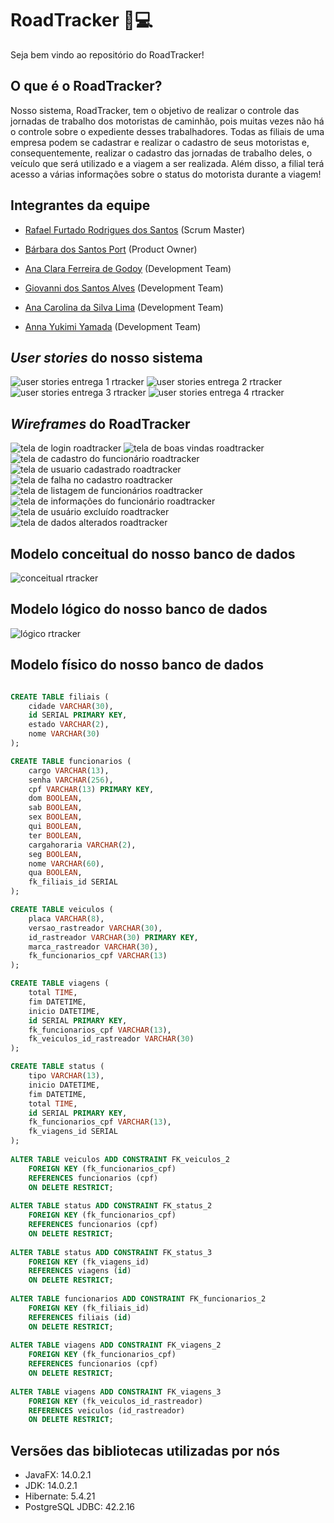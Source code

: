 # RoadTracker :truck::computer:
Seja bem vindo ao repositório do RoadTracker!

## O que é o RoadTracker?
Nosso sistema, RoadTracker, tem o objetivo de realizar o controle das jornadas de trabalho dos motoristas de caminhão, pois muitas vezes não há o controle sobre o expediente desses trabalhadores. Todas as filiais de uma empresa podem se cadastrar e realizar o cadastro de seus motoristas e, consequentemente, realizar o cadastro das jornadas de trabalho deles, o veículo que será utilizado e a viagem a ser realizada. Além disso, a filial terá acesso a várias informações sobre o status do motorista durante a viagem!

## Integrantes da equipe
- [Rafael Furtado Rodrigues dos Santos](https://www.linkedin.com/in/rafael-furtado-613a9712a/ "Rafael's LinkedIn") (Scrum Master)

- [Bárbara dos Santos Port](https://www.linkedin.com/in/b%C3%A1rbara-port-402158198/ "Bárbara's LinkedIn") (Product Owner)

- [Ana Clara Ferreira de Godoy](https://www.linkedin.com/in/ana-clara-godoy-2973381b2/ "Ana Clara's LinkedIn") (Development Team)

- [Giovanni dos Santos Alves](https://www.linkedin.com/in/giovanni-santos-546412154/ "Giovanni's LinkedIn") (Development Team)

- [Ana Carolina da Silva Lima](https://www.linkedin.com/in/ana-carolina-lima-099955136/ "Ana Carolina's LinkedIn") (Development Team)

- [Anna Yukimi Yamada](https://www.linkedin.com/in/anna-yukimi-yamada-6ba23b149/ "Anna's LinkedIn") (Development Team)

## *User stories* do nosso sistema
![user stories entrega 1 rtracker](https://github.com/Syank/PI-JornadaDeMotoristas/blob/master/doc/user_stories/1.png?raw=true)
![user stories entrega 2 rtracker](https://github.com/Syank/PI-JornadaDeMotoristas/blob/master/doc/user_stories/2.png?raw=true)
![user stories entrega 3 rtracker](https://github.com/Syank/PI-JornadaDeMotoristas/blob/master/doc/user_stories/3.png?raw=true)
![user stories entrega 4 rtracker](https://github.com/Syank/PI-JornadaDeMotoristas/blob/master/doc/user_stories/4.png?raw=true)

## *Wireframes* do RoadTracker
![tela de login roadtracker](https://github.com/Syank/PI-JornadaDeMotoristas/blob/master/doc/wireframes/login.jpeg?raw=true)
![tela de boas vindas roadtracker](https://github.com/Syank/PI-JornadaDeMotoristas/blob/master/doc/wireframes/boas_vindas.jpeg?raw=true)
![tela de cadastro do funcionário roadtracker](https://github.com/Syank/PI-JornadaDeMotoristas/blob/master/doc/wireframes/cadastro_funcionario.jpeg?raw=true)
![tela de usuario cadastrado roadtracker](https://github.com/Syank/PI-JornadaDeMotoristas/blob/master/doc/wireframes/aviso_funcionario_cadastrdo.jpeg?raw=true)
![tela de falha no cadastro roadtracker](https://github.com/Syank/PI-JornadaDeMotoristas/blob/master/doc/wireframes/aviso_falha_cadastro.jpeg?raw=true)
![tela de listagem de funcionários roadtracker](https://github.com/Syank/PI-JornadaDeMotoristas/blob/master/doc/wireframes/listagem_funcionarios.jpeg?raw=true)
![tela de informações do funcionário roadtracker](https://github.com/Syank/PI-JornadaDeMotoristas/blob/master/doc/wireframes/informações_funcionario.jpeg?raw=true)
![tela de usuário excluído roadtracker](https://github.com/Syank/PI-JornadaDeMotoristas/blob/master/doc/wireframes/aviso_usuario_excluido.jpeg?raw=true)
![tela de dados alterados roadtracker](https://github.com/Syank/PI-JornadaDeMotoristas/blob/master/doc/wireframes/aviso_dados_alterados.jpeg?raw=true)

## Modelo conceitual do nosso banco de dados
![conceitual rtracker](https://github.com/Syank/PI-JornadaDeMotoristas/blob/master/doc/banco_de_dados/RTdb-conceitual.png?raw=true)

## Modelo lógico do nosso banco de dados
![lógico rtracker](https://github.com/Syank/PI-JornadaDeMotoristas/blob/master/doc/banco_de_dados/RTdb-logico.png?raw=true)

## Modelo físico do nosso banco de dados
~~~SQL

CREATE TABLE filiais (
    cidade VARCHAR(30),
    id SERIAL PRIMARY KEY,
    estado VARCHAR(2),
    nome VARCHAR(30)
);

CREATE TABLE funcionarios (
    cargo VARCHAR(13),
    senha VARCHAR(256),
    cpf VARCHAR(13) PRIMARY KEY,
    dom BOOLEAN,
    sab BOOLEAN,
    sex BOOLEAN,
    qui BOOLEAN,
    ter BOOLEAN,
    cargahoraria VARCHAR(2),
    seg BOOLEAN,
    nome VARCHAR(60),
    qua BOOLEAN,
    fk_filiais_id SERIAL
);

CREATE TABLE veiculos (
    placa VARCHAR(8),
    versao_rastreador VARCHAR(30),
    id_rastreador VARCHAR(30) PRIMARY KEY,
    marca_rastreador VARCHAR(30),
    fk_funcionarios_cpf VARCHAR(13)
);

CREATE TABLE viagens (
    total TIME,
    fim DATETIME,
    inicio DATETIME,
    id SERIAL PRIMARY KEY,
    fk_funcionarios_cpf VARCHAR(13),
    fk_veiculos_id_rastreador VARCHAR(30)
);

CREATE TABLE status (
    tipo VARCHAR(13),
    inicio DATETIME,
    fim DATETIME,
    total TIME,
    id SERIAL PRIMARY KEY,
    fk_funcionarios_cpf VARCHAR(13),
    fk_viagens_id SERIAL
);
 
ALTER TABLE veiculos ADD CONSTRAINT FK_veiculos_2
    FOREIGN KEY (fk_funcionarios_cpf)
    REFERENCES funcionarios (cpf)
    ON DELETE RESTRICT;
 
ALTER TABLE status ADD CONSTRAINT FK_status_2
    FOREIGN KEY (fk_funcionarios_cpf)
    REFERENCES funcionarios (cpf)
    ON DELETE RESTRICT;
 
ALTER TABLE status ADD CONSTRAINT FK_status_3
    FOREIGN KEY (fk_viagens_id)
    REFERENCES viagens (id)
    ON DELETE RESTRICT;
 
ALTER TABLE funcionarios ADD CONSTRAINT FK_funcionarios_2
    FOREIGN KEY (fk_filiais_id)
    REFERENCES filiais (id)
    ON DELETE RESTRICT;
 
ALTER TABLE viagens ADD CONSTRAINT FK_viagens_2
    FOREIGN KEY (fk_funcionarios_cpf)
    REFERENCES funcionarios (cpf)
    ON DELETE RESTRICT;
 
ALTER TABLE viagens ADD CONSTRAINT FK_viagens_3
    FOREIGN KEY (fk_veiculos_id_rastreador)
    REFERENCES veiculos (id_rastreador)
    ON DELETE RESTRICT;

~~~

## Versões das bibliotecas utilizadas por nós
- JavaFX: 14.0.2.1
- JDK: 14.0.2.1
- Hibernate: 5.4.21
- PostgreSQL JDBC: 42.2.16
